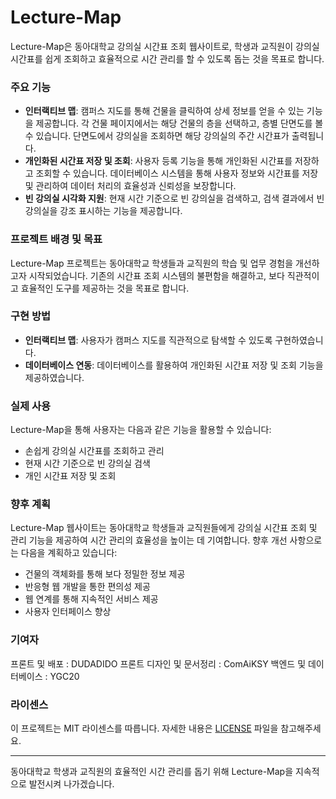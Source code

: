 # Lecture-Map

Lecture-Map은 동아대학교 강의실 시간표 조회 웹사이트로, 학생과 교직원이 강의실 시간표를 쉽게 조회하고 효율적으로 시간 관리를 할 수 있도록 돕는 것을 목표로 합니다.

### 주요 기능

- **인터랙티브 맵**: 캠퍼스 지도를 통해 건물을 클릭하여 상세 정보를 얻을 수 있는 기능을 제공합니다. 각 건물 페이지에서는 해당 건물의 층을 선택하고, 층별 단면도를 볼 수 있습니다. 단면도에서 강의실을 조회하면 해당 강의실의 주간 시간표가 출력됩니다.
- **개인화된 시간표 저장 및 조회**: 사용자 등록 기능을 통해 개인화된 시간표를 저장하고 조회할 수 있습니다. 데이터베이스 시스템을 통해 사용자 정보와 시간표를 저장 및 관리하여 데이터 처리의 효율성과 신뢰성을 보장합니다.
- **빈 강의실 시각화 지원**: 현재 시간 기준으로 빈 강의실을 검색하고, 검색 결과에서 빈 강의실을 강조 표시하는 기능을 제공합니다.

### 프로젝트 배경 및 목표

Lecture-Map 프로젝트는 동아대학교 학생들과 교직원의 학습 및 업무 경험을 개선하고자 시작되었습니다. 기존의 시간표 조회 시스템의 불편함을 해결하고, 보다 직관적이고 효율적인 도구를 제공하는 것을 목표로 합니다.

### 구현 방법

- **인터랙티브 맵**: 사용자가 캠퍼스 지도를 직관적으로 탐색할 수 있도록 구현하였습니다.
- **데이터베이스 연동**: 데이터베이스를 활용하여 개인화된 시간표 저장 및 조회 기능을 제공하였습니다.

### 실제 사용

Lecture-Map을 통해 사용자는 다음과 같은 기능을 활용할 수 있습니다:

- 손쉽게 강의실 시간표를 조회하고 관리
- 현재 시간 기준으로 빈 강의실 검색
- 개인 시간표 저장 및 조회

### 향후 계획

Lecture-Map 웹사이트는 동아대학교 학생들과 교직원들에게 강의실 시간표 조회 및 관리 기능을 제공하여 시간 관리의 효율성을 높이는 데 기여합니다. 향후 개선 사항으로는 다음을 계획하고 있습니다:

- 건물의 객체화를 통해 보다 정밀한 정보 제공
- 반응형 웹 개발을 통한 편의성 제공
- 웹 연계를 통해 지속적인 서비스 제공
- 사용자 인터페이스 향상

### 기여자

프론트 및 배포 : DUDADIDO
프론트 디자인 및 문서정리 : ComAiKSY
백엔드 및 데이터베이스 : YGC20

### 라이센스

이 프로젝트는 MIT 라이센스를 따릅니다. 자세한 내용은 [LICENSE](LICENSE) 파일을 참고해주세요.

---

동아대학교 학생과 교직원의 효율적인 시간 관리를 돕기 위해 Lecture-Map을 지속적으로 발전시켜 나가겠습니다.
